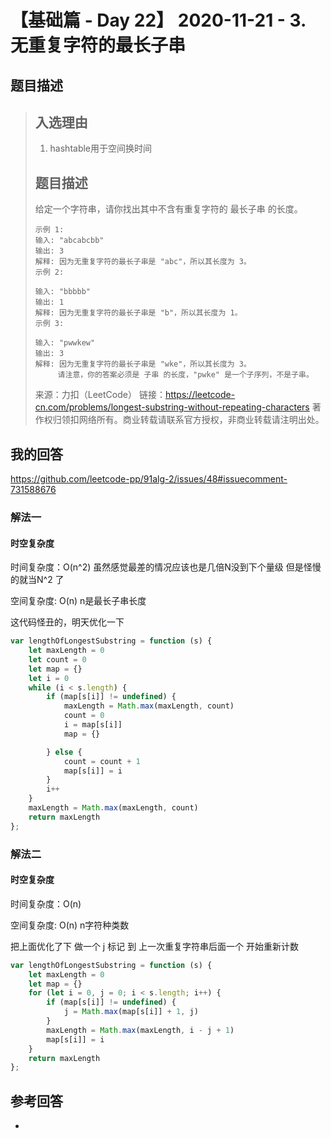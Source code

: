 # 【基础篇 - Day 22】 2020-11-21 - 3. 无重复字符的最长子串

## 题目描述

> ## 入选理由
>
> 1. hashtable用于空间换时间
>
> ## 题目描述
>
> 给定一个字符串，请你找出其中不含有重复字符的 最长子串 的长度。
>
> ```
> 示例 1:
> 输入: "abcabcbb"
> 输出: 3 
> 解释: 因为无重复字符的最长子串是 "abc"，所以其长度为 3。
> 示例 2:
> 
> 输入: "bbbbb"
> 输出: 1
> 解释: 因为无重复字符的最长子串是 "b"，所以其长度为 1。
> 示例 3:
> 
> 输入: "pwwkew"
> 输出: 3
> 解释: 因为无重复字符的最长子串是 "wke"，所以其长度为 3。
>      请注意，你的答案必须是 子串 的长度，"pwke" 是一个子序列，不是子串。
> ```
>
> 来源：力扣（LeetCode）
> 链接：https://leetcode-cn.com/problems/longest-substring-without-repeating-characters
> 著作权归领扣网络所有。商业转载请联系官方授权，非商业转载请注明出处。

## 我的回答

https://github.com/leetcode-pp/91alg-2/issues/48#issuecomment-731588676

### 解法一

#### 时空复杂度

时间复杂度：O(n^2) 虽然感觉最差的情况应该也是几倍N没到下个量级 但是怪慢的就当N^2 了

空间复杂度:   O(n) n是最长子串长度

这代码怪丑的，明天优化一下

```js
var lengthOfLongestSubstring = function (s) {
    let maxLength = 0
    let count = 0
    let map = {}
    let i = 0
    while (i < s.length) {
        if (map[s[i]] != undefined) {
            maxLength = Math.max(maxLength, count)
            count = 0
            i = map[s[i]]
            map = {}

        } else {
            count = count + 1
            map[s[i]] = i
        }
        i++
    }
    maxLength = Math.max(maxLength, count)
    return maxLength
};
```

### 解法二

#### 时空复杂度

时间复杂度：O(n) 

空间复杂度:   O(n)   n字符种类数

把上面优化了下  做一个 j 标记 到 上一次重复字符串后面一个 开始重新计数

```js
var lengthOfLongestSubstring = function (s) {
    let maxLength = 0
    let map = {}
    for (let i = 0, j = 0; i < s.length; i++) {
        if (map[s[i]] != undefined) {
            j = Math.max(map[s[i]] + 1, j)
        }
        maxLength = Math.max(maxLength, i - j + 1)
        map[s[i]] = i
    }
    return maxLength
};
```



## 参考回答

- 
